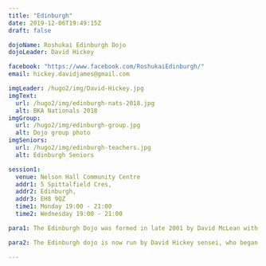 ```yaml
---
title: "Edinburgh"
date: 2019-12-06T19:49:15Z
draft: false

dojoName: Roshukai Edinburgh Dojo
dojoLeader: David Hickey

facebook: "https://www.facebook.com/RoshukaiEdinburgh/"
email: hickey.davidjames@gmail.com

imgLeader: /hugo2/img/David-Hickey.jpg
imgText:  
  url: /hugo2/img/edinburgh-nats-2018.jpg
  alt: BKA Nationals 2018
imgGroup:
  url: /hugo2/img/edinburgh-group.jpg
  alt: Dojo group photo
imgSeniors:
  url: /hugo2/img/edinburgh-teachers.jpg
  alt: Edinburgh Seniors

session1:
  venue: Nelson Hall Community Centre
  addr1: 5 Spittalfield Cres,
  addr2: Edinburgh,
  addr3: EH8 9QZ
  time1: Monday 19:00 - 21:00
  time2: Wednesday 19:00 - 21:00

para1: The Edinburgh Dojo was formed in late 2001 by David McLean with oversight and support from John Honisz-Greens. Following Honisz-Greens sensei’s prolonged stay in Japan, McLean sensei developed the club over the following 15 years, before moving full time to the Scottish Borders and opening up the Borders dojo.

para2: The Edinburgh dojo is now run by David Hickey sensei, who began studying iaido in 2006 and attained the rank of fifth dan in 2018 at first attempt. Hickey sensei is ably assisted by Matt Bielby sensei, who will attempt his fifth dan in 2020. The Edinburgh club has a range of student abilities at all levels - from ungraded, first dan, all the way through to fifth dan. It’s a great club with good people and a welcoming atmosphere, in a superb location.

---
```

